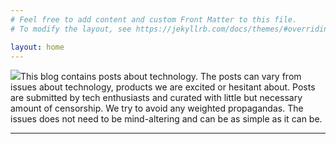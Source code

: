 ```yaml
---
# Feel free to add content and custom Front Matter to this file.
# To modify the layout, see https://jekyllrb.com/docs/themes/#overriding-theme-defaults

layout: home
---
```


<img id="favicon" src="https://techenthusiasts.us/favicon.png"/>This blog contains posts about technology. The posts can vary from issues about technology, products we are excited or hesitant about. Posts are submitted by tech enthusiasts and curated with little but necessary amount of censorship. We try to avoid any weighted propagandas. The issues does not need to be mind-altering and can be as simple as it can be.

<hr>